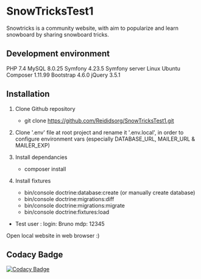 # SnowTricksTest1

Snowtricks is a community website, with aim to popularize and learn snowboard by sharing snowboard tricks.

## Development environment
PHP 7.4
MySQL 8.0.25
Symfony 4.23.5
Symfony server
Linux Ubuntu 
Composer 1.11.99
Bootstrap 4.6.0
jQuery 3.5.1

## Installation

1. Clone Github repository

	- git clone https://github.com/Reididsorg/SnowTricksTest1.git

2. Clone '.env' file at root project and rename it '.env.local', in order to configure environment vars (especially DATABASE_URL, MAILER_URL & MAILER_EXP)

3. Install dependancies

	- composer install

4. Install fixtures

	- bin/console doctrine:database:create (or manually create database)
	- bin/console doctrine:migrations:diff
	- bin/console doctrine:migrations:migrate
	- bin/console doctrine:fixtures:load

- Test user : 
  login: Bruno
  mdp: 12345

Open local website in web browser :)

## Codacy Badge
[![Codacy Badge](https://app.codacy.com/project/badge/Grade/789ea9a0b64d4f088b2f627e00e9bc7e)](https://www.codacy.com/gh/Reididsorg/SnowTricksTest1/dashboard?utm_source=github.com&amp;utm_medium=referral&amp;utm_content=Reididsorg/SnowTricksTest1&amp;utm_campaign=Badge_Grade)
